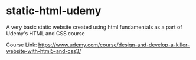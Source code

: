 # static-html-udemy
A very basic static website created using html fundamentals as a part of Udemy's HTML and CSS course

Course Link: https://www.udemy.com/course/design-and-develop-a-killer-website-with-html5-and-css3/
